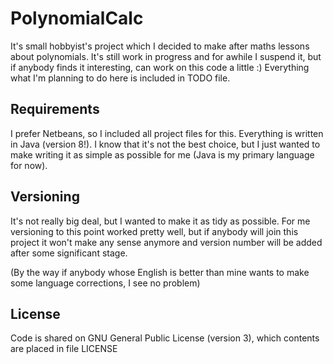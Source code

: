 PolynomialCalc
==============

It's small hobbyist's project which I decided to make after maths lessons about polynomials. It's still work in progress and for awhile I suspend it, but if anybody finds it interesting, can work on this code a little :)
Everything what I'm planning to do here is included in TODO file.

Requirements
------------

I prefer Netbeans, so I included all project files for this.
Everything is written in Java (version 8!). I know that it's not the best choice, but I just wanted to make writing it as simple as possible for me (Java is my primary language for now).

Versioning
----------

It's not really big deal, but I wanted to make it as tidy as possible. For me versioning to this point worked pretty well, but if anybody will join this project it won't make any sense anymore and version number will be added after some significant stage.

(By the way if anybody whose English is better than mine wants to make some language corrections, I see no problem)

License
-------

Code is shared on GNU General Public License (version 3), which contents are placed in file LICENSE